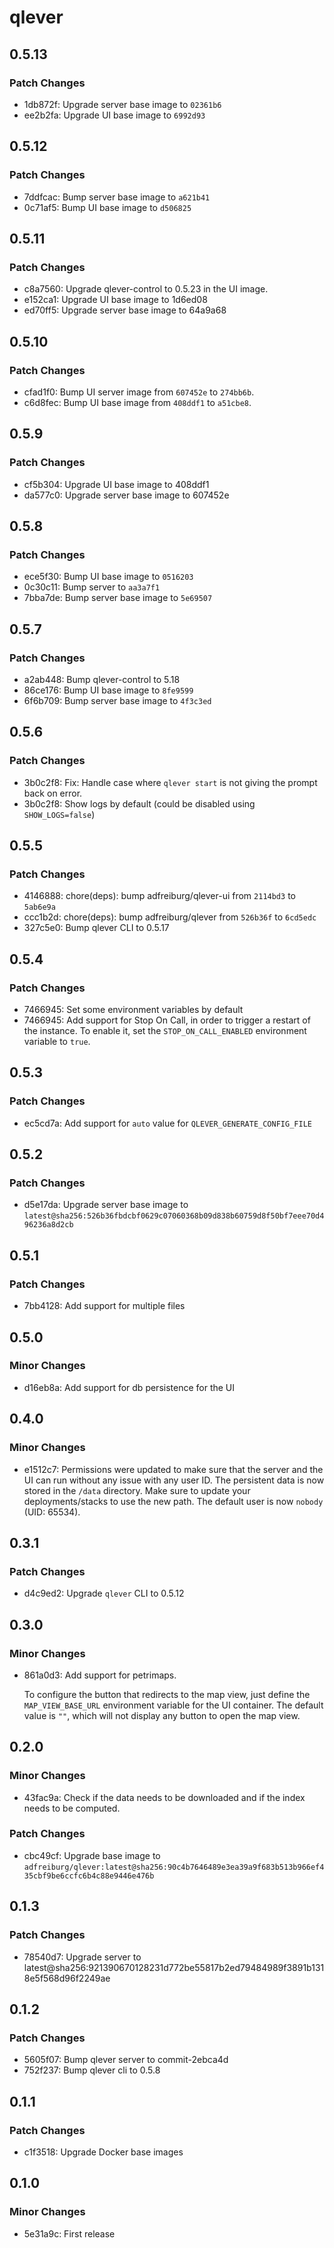 # qlever

## 0.5.13

### Patch Changes

- 1db872f: Upgrade server base image to `02361b6`
- ee2b2fa: Upgrade UI base image to `6992d93`

## 0.5.12

### Patch Changes

- 7ddfcac: Bump server base image to `a621b41`
- 0c71af5: Bump UI base image to `d506825`

## 0.5.11

### Patch Changes

- c8a7560: Upgrade qlever-control to 0.5.23 in the UI image.
- e152ca1: Upgrade UI base image to 1d6ed08
- ed70ff5: Upgrade server base image to 64a9a68

## 0.5.10

### Patch Changes

- cfad1f0: Bump UI server image from `607452e` to `274bb6b`.
- c6d8fec: Bump UI base image from `408ddf1` to `a51cbe8`.

## 0.5.9

### Patch Changes

- cf5b304: Upgrade UI base image to 408ddf1
- da577c0: Upgrade server base image to 607452e

## 0.5.8

### Patch Changes

- ece5f30: Bump UI base image to `0516203`
- 0c30c11: Bump server to `aa3a7f1`
- 7bba7de: Bump server base image to `5e69507`

## 0.5.7

### Patch Changes

- a2ab448: Bump qlever-control to 5.18
- 86ce176: Bump UI base image to `8fe9599`
- 6f6b709: Bump server base image to `4f3c3ed`

## 0.5.6

### Patch Changes

- 3b0c2f8: Fix: Handle case where `qlever start` is not giving the prompt back on error.
- 3b0c2f8: Show logs by default (could be disabled using `SHOW_LOGS=false`)

## 0.5.5

### Patch Changes

- 4146888: chore(deps): bump adfreiburg/qlever-ui from `2114bd3` to `5ab6e9a`
- ccc1b2d: chore(deps): bump adfreiburg/qlever from `526b36f` to `6cd5edc`
- 327c5e0: Bump qlever CLI to 0.5.17

## 0.5.4

### Patch Changes

- 7466945: Set some environment variables by default
- 7466945: Add support for Stop On Call, in order to trigger a restart of the instance.
  To enable it, set the `STOP_ON_CALL_ENABLED` environment variable to `true`.

## 0.5.3

### Patch Changes

- ec5cd7a: Add support for `auto` value for `QLEVER_GENERATE_CONFIG_FILE`

## 0.5.2

### Patch Changes

- d5e17da: Upgrade server base image to `latest@sha256:526b36fbdcbf0629c07060368b09d838b60759d8f50bf7eee70d496236a8d2cb`

## 0.5.1

### Patch Changes

- 7bb4128: Add support for multiple files

## 0.5.0

### Minor Changes

- d16eb8a: Add support for db persistence for the UI

## 0.4.0

### Minor Changes

- e1512c7: Permissions were updated to make sure that the server and the UI can run without any issue with any user ID.
  The persistent data is now stored in the `/data` directory.
  Make sure to update your deployments/stacks to use the new path.
  The default user is now `nobody` (UID: 65534).

## 0.3.1

### Patch Changes

- d4c9ed2: Upgrade `qlever` CLI to 0.5.12

## 0.3.0

### Minor Changes

- 861a0d3: Add support for petrimaps.

  To configure the button that redirects to the map view, just define the `MAP_VIEW_BASE_URL` environment variable for the UI container.
  The default value is `""`, which will not display any button to open the map view.

## 0.2.0

### Minor Changes

- 43fac9a: Check if the data needs to be downloaded and if the index needs to be computed.

### Patch Changes

- cbc49cf: Upgrade base image to `adfreiburg/qlever:latest@sha256:90c4b7646489e3ea39a9f683b513b966ef435cbf9be6ccfc6b4c88e9446e476b`

## 0.1.3

### Patch Changes

- 78540d7: Upgrade server to latest@sha256:921390670128231d772be55817b2ed79484989f3891b1318e5f568d96f2249ae

## 0.1.2

### Patch Changes

- 5605f07: Bump qlever server to commit-2ebca4d
- 752f237: Bump qlever cli to 0.5.8

## 0.1.1

### Patch Changes

- c1f3518: Upgrade Docker base images

## 0.1.0

### Minor Changes

- 5e31a9c: First release

